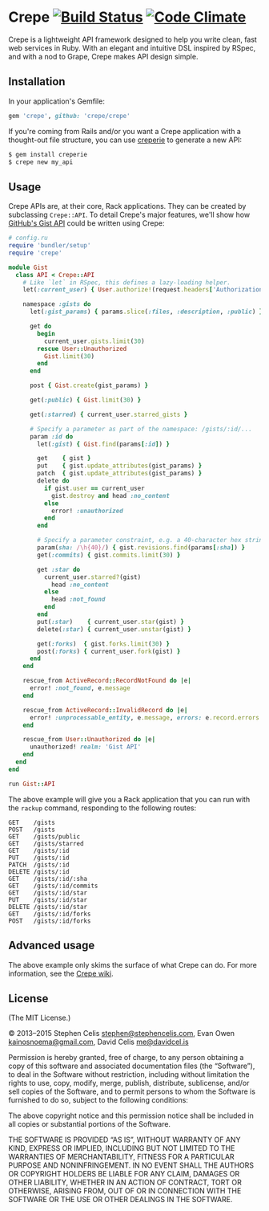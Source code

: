 # Crepe [![Build Status][1]][2] [![Code Climate][3]][4]

Crepe is a lightweight API framework designed to help you write clean, fast web services in Ruby. With an elegant and intuitive DSL inspired by RSpec, and with a nod to Grape, Crepe makes API design simple.

[1]: https://img.shields.io/travis/crepe/crepe.svg?style=flat
[2]: https://travis-ci.org/crepe/crepe
[3]: https://img.shields.io/codeclimate/github/crepe/crepe.svg?style=flat
[4]: https://codeclimate.com/github/crepe/crepe

## Installation

In your application's Gemfile:

```ruby
gem 'crepe', github: 'crepe/crepe'
```

If you're coming from Rails and/or you want a Crepe application with a thought-out file structure, you can use [creperie][creperie] to generate a new API:

```bash
$ gem install creperie
$ crepe new my_api
```

[creperie]: https://github.com/crepe/creperie

## Usage

Crepe APIs are, at their core, Rack applications. They can be created by subclassing `Crepe::API`. To detail Crepe's major features, we'll show how [GitHub's Gist API][gist-api] could be written using Crepe:

[gist-api]: https://developer.github.com/v3/gists/

```ruby
# config.ru
require 'bundler/setup'
require 'crepe'

module Gist
  class API < Crepe::API
    # Like `let` in RSpec, this defines a lazy-loading helper.
    let(:current_user) { User.authorize!(request.headers['Authorization']) }

    namespace :gists do
      let(:gist_params) { params.slice(:files, :description, :public) }

      get do
        begin
          current_user.gists.limit(30)
        rescue User::Unauthorized
          Gist.limit(30)
        end
      end

      post { Gist.create(gist_params) }

      get(:public) { Gist.limit(30) }

      get(:starred) { current_user.starred_gists }

      # Specify a parameter as part of the namespace: /gists/:id/...
      param :id do
        let(:gist) { Gist.find(params[:id]) }

        get    { gist }
        put    { gist.update_attributes(gist_params) }
        patch  { gist.update_attributes(gist_params) }
        delete do
          if gist.user == current_user
            gist.destroy and head :no_content
          else
            error! :unauthorized
          end
        end

        # Specify a parameter constraint, e.g. a 40-character hex string
        param(sha: /\h{40}/) { gist.revisions.find(params[:sha]) }
        get(:commits) { gist.commits.limit(30) }

        get :star do
          current_user.starred?(gist)
            head :no_content
          else
            head :not_found
          end
        end
        put(:star)    { current_user.star(gist) }
        delete(:star) { current_user.unstar(gist) }

        get(:forks)  { gist.forks.limit(30) }
        post(:forks) { current_user.fork(gist) }
      end
    end

    rescue_from ActiveRecord::RecordNotFound do |e|
      error! :not_found, e.message
    end

    rescue_from ActiveRecord::InvalidRecord do |e|
      error! :unprocessable_entity, e.message, errors: e.record.errors
    end

    rescue_from User::Unauthorized do |e|
      unauthorized! realm: 'Gist API'
    end
  end
end

run Gist::API
```

The above example will give you a Rack application that you can run with the `rackup` command, responding to the following routes:

```
GET    /gists
POST   /gists
GET    /gists/public
GET    /gists/starred
GET    /gists/:id
PUT    /gists/:id
PATCH  /gists/:id
DELETE /gists/:id
GET    /gists/:id/:sha
GET    /gists/:id/commits
GET    /gists/:id/star
PUT    /gists/:id/star
DELETE /gists/:id/star
GET    /gists/:id/forks
POST   /gists/:id/forks
```

## Advanced usage

The above example only skims the surface of what Crepe can do. For more information, see the [Crepe wiki][wiki].

[wiki]: https://github.com/crepe/crepe/wiki

## License

(The MIT License.)

© 2013–2015 Stephen Celis <stephen@stephencelis.com>, Evan Owen <kainosnoema@gmail.com>, David Celis <me@davidcel.is>

Permission is hereby granted, free of charge, to any person obtaining a copy
of this software and associated documentation files (the “Software”), to deal
in the Software without restriction, including without limitation the rights
to use, copy, modify, merge, publish, distribute, sublicense, and/or sell
copies of the Software, and to permit persons to whom the Software is
furnished to do so, subject to the following conditions:

The above copyright notice and this permission notice shall be included in all
copies or substantial portions of the Software.

THE SOFTWARE IS PROVIDED “AS IS”, WITHOUT WARRANTY OF ANY KIND, EXPRESS OR
IMPLIED, INCLUDING BUT NOT LIMITED TO THE WARRANTIES OF MERCHANTABILITY,
FITNESS FOR A PARTICULAR PURPOSE AND NONINFRINGEMENT. IN NO EVENT SHALL THE
AUTHORS OR COPYRIGHT HOLDERS BE LIABLE FOR ANY CLAIM, DAMAGES OR OTHER
LIABILITY, WHETHER IN AN ACTION OF CONTRACT, TORT OR OTHERWISE, ARISING FROM,
OUT OF OR IN CONNECTION WITH THE SOFTWARE OR THE USE OR OTHER DEALINGS IN THE
SOFTWARE.
